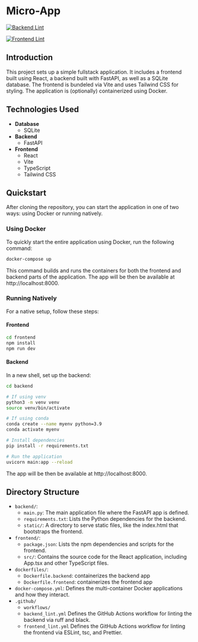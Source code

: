 # Micro-App

[![Backend Lint](https://github.com/nitro-bio/micro-app/actions/workflows/backend_lint.yml/badge.svg)](https://github.com/nitro-bio/micro-app/actions/workflows/backend_lint.yml)

[![Frontend Lint](https://github.com/nitro-bio/micro-app/actions/workflows/frontend_lint.yml/badge.svg)](https://github.com/nitro-bio/micro-app/actions/workflows/frontend_lint.yml)


## Introduction

This project sets up a simple fullstack application. It includes a frontend built using React, a backend built with FastAPI, as well as a SQLite database. The frontend is bundeled via Vite and uses Tailwind CSS for styling. The application is (optionally) containerized using Docker.

## Technologies Used

- **Database**
  - SQLite
- **Backend**
  - FastAPI
- **Frontend**
  - React
  - Vite
  - TypeScript
  - Tailwind CSS

## Quickstart

After cloning the repository, you can start the application in one of two ways: using Docker or running natively.

### Using Docker

To quickly start the entire application using Docker, run the following command:

```bash
docker-compose up
```

This command builds and runs the containers for both the frontend and backend parts of the application. The app will be then be available at http://localhost:8000.

### Running Natively

For a native setup, follow these steps:

#### Frontend

```bash
cd frontend
npm install
npm run dev
```

#### Backend

In a new shell, set up the backend:

```bash
cd backend

# If using venv
python3 -m venv venv
source venv/bin/activate

# If using conda
conda create --name myenv python=3.9
conda activate myenv

# Install dependencies
pip install -r requirements.txt

# Run the application
uvicorn main:app --reload
```

The app will be then be available at http://localhost:8000.

## Directory Structure

- `backend/`:
  - `main.py`: The main application file where the FastAPI app is defined.
  - `requirements.txt`: Lists the Python dependencies for the backend.
  - `static/`: A directory to serve static files, like the index.html that bootstraps the frontend.
- `frontend/`:
  - `package.json`: Lists the npm dependencies and scripts for the frontend.
  - `src/`: Contains the source code for the React application, including App.tsx and other TypeScript files.
- `dockerfiles/`:
  - `Dockerfile.backend`: containerizes the backend app
  - `Dockerfile.frontend`: containerizes the frontend app
- `docker-compose.yml`: Defines the multi-container Docker applications and how they interact.
- `.github/`
  - `workflows/`
  - `backend_lint.yml` Defines the GitHub Actions workflow for linting the backend via ruff and black.
  - `frontend_lint.yml` Defines the GitHub Actions workflow for linting the frontend via ESLint, tsc, and Prettier.
